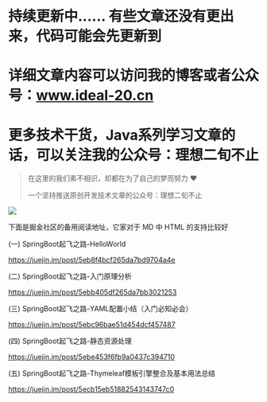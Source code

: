 # 持续更新中...... 有些文章还没有更出来，代码可能会先更新到

# 详细文章内容可以访问我的博客或者公众号：www.ideal-20.cn

# 更多技术干货，Java系列学习文章的话，可以关注我的公众号：理想二旬不止

> 在这里的我们素不相识，却都在为了自己的梦而努力 ❤
>
> 一个坚持推送原创开发技术文章的公众号：理想二旬不止

![](https://user-gold-cdn.xitu.io/2020/5/26/17251a1a644c039e?w=600&h=600&f=png&s=339935)

下面是掘金社区的备用阅读地址，它家对于 MD 中 HTML 的支持比较好

(一) SpringBoot起飞之路-HelloWorld

https://juejin.im/post/5eb8f4bcf265da7bd9704a4e

(二) SpringBoot起飞之路-入门原理分析

https://juejin.im/post/5ebb405df265da7bb3021253

(三) SpringBoot起飞之路-YAML配置小结（入门必知必会）

https://juejin.im/post/5ebc96bae51d454dcf457487

(四) SpringBoot起飞之路-静态资源处理

https://juejin.im/post/5ebe453f6fb9a0437c394710

(五) SpringBoot起飞之路-Thymeleaf模板引擎整合及基本用法总结

https://juejin.im/post/5ecb15eb51882543143747c0

